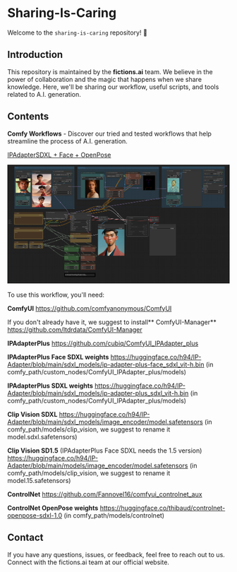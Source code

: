 # Sharing-Is-Caring

Welcome to the `sharing-is-caring` repository! 🎉

## Introduction

This repository is maintained by the **fictions.ai** team. We believe in the power of collaboration and the magic that happens when we share knowledge. Here, we'll be sharing our workflow, useful scripts, and tools related to A.I. generation.

## Contents

**Comfy Workflows** - Discover our tried and tested workflows that help streamline the process of A.I. generation.

[IPAdapterSDXL + Face + OpenPose](https://github.com/fictions-ai/sharing-is-caring/blob/main/ipadapter_face_sdxl_openpose.json)

![workflow img](https://github.com/fictions-ai/sharing-is-caring/blob/main/ipadapter_face_sdxl_openpose.png)

To use this workflow, you'll need:

**ComfyUI** https://github.com/comfyanonymous/ComfyUI

If you don't already have it, we suggest to install** ComfyUI-Manager** https://github.com/ltdrdata/ComfyUI-Manager

**IPAdapterPlus** https://github.com/cubiq/ComfyUI_IPAdapter_plus

**IPAdapterPlus Face SDXL weights** https://huggingface.co/h94/IP-Adapter/blob/main/sdxl_models/ip-adapter-plus-face_sdxl_vit-h.bin (in comfy_path/custom_nodes/ComfyUI_IPAdapter_plus/models)

**IPAdapterPlus SDXL weights** https://huggingface.co/h94/IP-Adapter/blob/main/sdxl_models/ip-adapter-plus_sdxl_vit-h.bin (in comfy_path/custom_nodes/ComfyUI_IPAdapter_plus/models)

**Clip Vision SDXL** https://huggingface.co/h94/IP-Adapter/blob/main/sdxl_models/image_encoder/model.safetensors  (in comfy_path/models/clip_vision, we suggest to rename it model.sdxl.safetensors)

**Clip Vision SD1.5** (IPAdapterPlus Face SDXL needs the 1.5 version) https://huggingface.co/h94/IP-Adapter/blob/main/models/image_encoder/model.safetensors  (in comfy_path/models/clip_vision, we suggest to rename it model.15.safetensors)

**ControlNet** https://github.com/Fannovel16/comfyui_controlnet_aux

**ControlNet OpenPose weights** https://huggingface.co/thibaud/controlnet-openpose-sdxl-1.0 (in comfy_path/models/controlnet)




## Contact
If you have any questions, issues, or feedback, feel free to reach out to us. Connect with the fictions.ai team at our official website.
